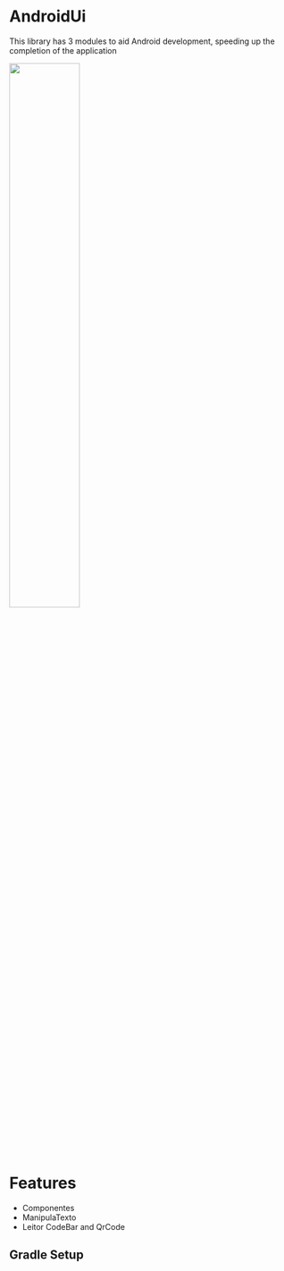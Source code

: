 # AndroidUi

This library has 3 modules to aid Android development, speeding up the completion of the application

<img src="https://github.com/Concyline/AndroidUi/blob/master/img/componentes.gif" width="50%">

# Features
 * Componentes
 * ManipulaTexto
 * Leitor CodeBar and QrCode
 
 Gradle Setup
------
